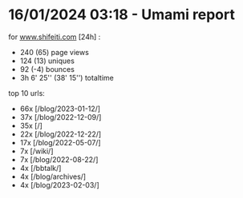 # 16/01/2024 03:18 - Umami report
for www.shifeiti.com [24h] :

 - 240 (65) page views
 - 124 (13) uniques
 - 92 (-4) bounces
 - 3h 6' 25'' (38' 15'') totaltime


top 10 urls:
 - 66x [/blog/2023-01-12/]
 - 37x [/blog/2022-12-09/]
 - 35x [/]
 - 22x [/blog/2022-12-22/]
 - 17x [/blog/2022-05-07/]
 - 7x [/wiki/]
 - 7x [/blog/2022-08-22/]
 - 4x [/bbtalk/]
 - 4x [/blog/archives/]
 - 4x [/blog/2023-02-03/]


